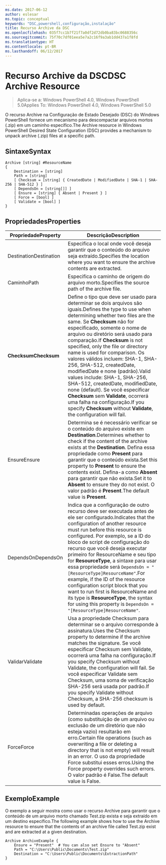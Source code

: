```yaml
---
ms.date: 2017-06-12
author: eslesar
ms.topic: conceptual
keywords: "DSC,powershell,configuração,instalação"
title: Recurso Archive da DSC
ms.openlocfilehash: 035f7cc1b7f21f7a0df2d72db0ba83bc0688356c
ms.sourcegitcommit: 75f70c7df01eea5e7a2c16f9a3ab1dd437a1f8fd
ms.translationtype: HT
ms.contentlocale: pt-BR
ms.lasthandoff: 06/12/2017
---
```

# <a name="dsc-archive-resource"></a><span data-ttu-id="429e1-103">Recurso Archive da DSC</span><span class="sxs-lookup"><span data-stu-id="429e1-103">DSC Archive Resource</span></span>

> <span data-ttu-id="429e1-104">Aplica-se a: Windows PowerShell 4.0, Windows PowerShell 5.0</span><span class="sxs-lookup"><span data-stu-id="429e1-104">Applies To: Windows PowerShell 4.0, Windows PowerShell 5.0</span></span>

<span data-ttu-id="429e1-105">O recurso Archive na Configuração de Estado Desejado (DSC) do Windows PowerShell fornece um mecanismo para descompactar arquivos mortos (.zip) em um caminho específico.</span><span class="sxs-lookup"><span data-stu-id="429e1-105">The Archive resource in Windows PowerShell Desired State Configuration (DSC) provides a mechanism to unpack archive (.zip) files at a specific path.</span></span>

## <a name="syntax"></a><span data-ttu-id="429e1-106">Sintaxe</span><span class="sxs-lookup"><span data-stu-id="429e1-106">Syntax</span></span> 
```MOF
Archive [string] #ResourceName
{
    Destination = [string]
    Path = [string]
    [ Checksum = [string] { CreatedDate | ModifiedDate | SHA-1 | SHA-256 | SHA-512 } ]
    [ DependsOn = [string[]] ]
    [ Ensure = [string] { Absent | Present } ]
    [ Force = [bool] ]
    [ Validate = [bool] ]
}
```

## <a name="properties"></a><span data-ttu-id="429e1-107">Propriedades</span><span class="sxs-lookup"><span data-stu-id="429e1-107">Properties</span></span>

|  <span data-ttu-id="429e1-108">Propriedade</span><span class="sxs-lookup"><span data-stu-id="429e1-108">Property</span></span>  |  <span data-ttu-id="429e1-109">Descrição</span><span class="sxs-lookup"><span data-stu-id="429e1-109">Description</span></span>   | 
|---|---| 
| <span data-ttu-id="429e1-110">Destination</span><span class="sxs-lookup"><span data-stu-id="429e1-110">Destination</span></span>| <span data-ttu-id="429e1-111">Especifica o local onde você deseja garantir que o conteúdo do arquivo seja extraído.</span><span class="sxs-lookup"><span data-stu-id="429e1-111">Specifies the location where you want to ensure the archive contents are extracted.</span></span>| 
| <span data-ttu-id="429e1-112">Caminho</span><span class="sxs-lookup"><span data-stu-id="429e1-112">Path</span></span>| <span data-ttu-id="429e1-113">Especifica o caminho de origem do arquivo morto.</span><span class="sxs-lookup"><span data-stu-id="429e1-113">Specifies the source path of the archive file.</span></span>| 
| <span data-ttu-id="429e1-114">__Checksum__</span><span class="sxs-lookup"><span data-stu-id="429e1-114">__Checksum__</span></span>| <span data-ttu-id="429e1-115">Define o tipo que deve ser usado para determinar se dois arquivos são iguais.</span><span class="sxs-lookup"><span data-stu-id="429e1-115">Defines the type to use when determining whether two files are the same.</span></span> <span data-ttu-id="429e1-116">Se __Checksum__ não for especificado, somente o nome de arquivo ou diretório será usado para comparação.</span><span class="sxs-lookup"><span data-stu-id="429e1-116">If __Checksum__ is not specified, only the file or directory name is used for comparison.</span></span> <span data-ttu-id="429e1-117">Os valores válidos incluem: SHA-1, SHA-256, SHA-512, createdDate, modifiedDate e none (padrão).</span><span class="sxs-lookup"><span data-stu-id="429e1-117">Valid values include: SHA-1, SHA-256, SHA-512, createdDate, modifiedDate, none (default).</span></span> <span data-ttu-id="429e1-118">Se você especificar __Checksum__ sem __Validate__, ocorrerá uma falha na configuração.</span><span class="sxs-lookup"><span data-stu-id="429e1-118">If you specify __Checksum__ without __Validate__, the configuration will fail.</span></span>| 
| <span data-ttu-id="429e1-119">Ensure</span><span class="sxs-lookup"><span data-stu-id="429e1-119">Ensure</span></span>| <span data-ttu-id="429e1-120">Determina se é necessário verificar se o conteúdo do arquivo existe em __Destination__.</span><span class="sxs-lookup"><span data-stu-id="429e1-120">Determines whether to check if the content of the archive exists at the __Destination__.</span></span> <span data-ttu-id="429e1-121">Defina essa propriedade como __Present__ para garantir que o conteúdo exista.</span><span class="sxs-lookup"><span data-stu-id="429e1-121">Set this property to __Present__ to ensure the contents exist.</span></span> <span data-ttu-id="429e1-122">Defina-a como __Absent__ para garantir que não exista.</span><span class="sxs-lookup"><span data-stu-id="429e1-122">Set it to __Absent__ to ensure they do not exist.</span></span> <span data-ttu-id="429e1-123">O valor padrão é __Present__.</span><span class="sxs-lookup"><span data-stu-id="429e1-123">The default value is __Present__.</span></span>| 
| <span data-ttu-id="429e1-124">DependsOn</span><span class="sxs-lookup"><span data-stu-id="429e1-124">DependsOn</span></span> | <span data-ttu-id="429e1-125">Indica que a configuração de outro recurso deve ser executada antes de ele ser configurado.</span><span class="sxs-lookup"><span data-stu-id="429e1-125">Indicates that the configuration of another resource must run before this resource is configured.</span></span> <span data-ttu-id="429e1-126">Por exemplo, se a ID do bloco de script de configuração do recurso que você deseja executar primeiro for ResourceName e seu tipo for __ResourceType__, a sintaxe para usar essa propriedade será `DependsOn = "[ResourceType]ResourceName"`.</span><span class="sxs-lookup"><span data-stu-id="429e1-126">For example, if the ID of the resource configuration script block that you want to run first is ResourceName and its type is __ResourceType__, the syntax for using this property is `DependsOn = "[ResourceType]ResourceName"`.</span></span>| 
| <span data-ttu-id="429e1-127">Validar</span><span class="sxs-lookup"><span data-stu-id="429e1-127">Validate</span></span>| <span data-ttu-id="429e1-128">Usa a propriedade Checksum para determinar se o arquivo corresponde à assinatura.</span><span class="sxs-lookup"><span data-stu-id="429e1-128">Uses the Checksum property to determine if the archive matches the signature.</span></span> <span data-ttu-id="429e1-129">Se você especificar Checksum sem Validate, ocorrerá uma falha na configuração.</span><span class="sxs-lookup"><span data-stu-id="429e1-129">If you specify Checksum without Validate, the configuration will fail.</span></span> <span data-ttu-id="429e1-130">Se você especificar Validate sem Checksum, uma soma de verificação SHA-256 será usada por padrão.</span><span class="sxs-lookup"><span data-stu-id="429e1-130">If you specify Validate without Checksum, a SHA-256 checksum is used by default.</span></span>| 
| <span data-ttu-id="429e1-131">Force</span><span class="sxs-lookup"><span data-stu-id="429e1-131">Force</span></span>| <span data-ttu-id="429e1-132">Determinadas operações de arquivo (como substituição de um arquivo ou exclusão de um diretório que não esteja vazio) resultarão em erro.</span><span class="sxs-lookup"><span data-stu-id="429e1-132">Certain file operations (such as overwriting a file or deleting a directory that is not empty) will result in an error.</span></span> <span data-ttu-id="429e1-133">O uso da propriedade Force substitui esses erros.</span><span class="sxs-lookup"><span data-stu-id="429e1-133">Using the Force property overrides such errors.</span></span> <span data-ttu-id="429e1-134">O valor padrão é False.</span><span class="sxs-lookup"><span data-stu-id="429e1-134">The default value is False.</span></span>| 

## <a name="example"></a><span data-ttu-id="429e1-135">Exemplo</span><span class="sxs-lookup"><span data-stu-id="429e1-135">Example</span></span>

<span data-ttu-id="429e1-136">O exemplo a seguir mostra como usar o recurso Archive para garantir que o conteúdo de um arquivo morto chamado Test.zip exista e seja extraído em um destino específico.</span><span class="sxs-lookup"><span data-stu-id="429e1-136">The following example shows how to use the Archive resource to ensure that the contents of an archive file called Test.zip exist and are extracted at a given destination.</span></span>

```
Archive ArchiveExample {
    Ensure = "Present"  # You can also set Ensure to "Absent"
    Path = "C:\Users\Public\Documents\Test.zip"
    Destination = "C:\Users\Public\Documents\ExtractionPath"
} 
```

